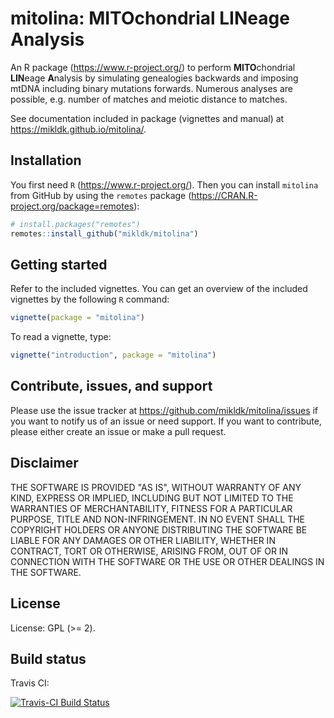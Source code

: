 # mitolina: MITOchondrial LINeage Analysis

An R package (<https://www.r-project.org/>) to perform **MITO**chondrial **LIN**eage **A**nalysis 
by simulating genealogies backwards and 
imposing mtDNA including binary mutations forwards. 
Numerous analyses are possible, e.g. number of matches and meiotic distance to matches.

See documentation included in package (vignettes and manual) at <https://mikldk.github.io/mitolina/>.

## Installation

You first need `R` (<https://www.r-project.org/>). 
Then you can install `mitolina` from GitHub by using the `remotes` package (<https://CRAN.R-project.org/package=remotes>):

``` r
# install.packages("remotes")
remotes::install_github("mikldk/mitolina")
```

## Getting started

Refer to the included vignettes. You can get an overview of the included vignettes by the following `R` command:

```r
vignette(package = "mitolina")
```

To read a vignette, type:

```r
vignette("introduction", package = "mitolina")
```

## Contribute, issues, and support

Please use the issue tracker at <https://github.com/mikldk/mitolina/issues> 
if you want to notify us of an issue or need support.
If you want to contribute, please either create an issue or make a pull request.

## Disclaimer

THE SOFTWARE IS PROVIDED "AS IS", WITHOUT WARRANTY OF ANY KIND, EXPRESS OR IMPLIED, INCLUDING BUT NOT LIMITED TO THE WARRANTIES OF MERCHANTABILITY, FITNESS FOR A PARTICULAR PURPOSE, TITLE AND NON-INFRINGEMENT. IN NO EVENT SHALL THE COPYRIGHT HOLDERS OR ANYONE DISTRIBUTING THE SOFTWARE BE LIABLE FOR ANY DAMAGES OR OTHER LIABILITY, WHETHER IN CONTRACT, TORT OR OTHERWISE, ARISING FROM, OUT OF OR IN CONNECTION WITH THE SOFTWARE OR THE USE OR OTHER DEALINGS IN THE SOFTWARE.

## License

License: GPL (>= 2).

## Build status

Travis CI:

[![Travis-CI Build Status](https://travis-ci.org/mikldk/mitolina.svg?branch=master)](https://travis-ci.org/mikldk/mitolina)

